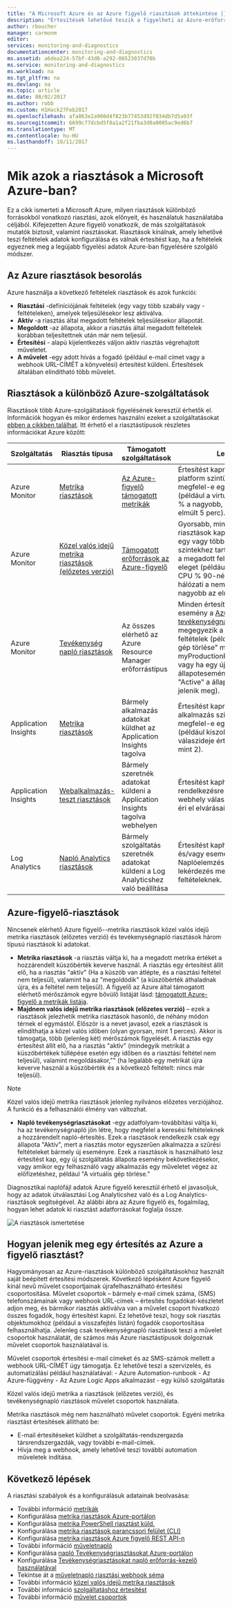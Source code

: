 ```yaml
---
title: "A Microsoft Azure és az Azure figyelő riasztások áttekintése |} Microsoft Docs"
description: "Értesítések lehetővé teszik a figyelheti az Azure-erőforrás metrikáit, eseményeket és naplókat, és értesíti, ha a megadott feltétel teljesül."
author: rboucher
manager: carmonm
editor: 
services: monitoring-and-diagnostics
documentationcenter: monitoring-and-diagnostics
ms.assetid: a6dea224-57bf-43d8-a292-06523037d70b
ms.service: monitoring-and-diagnostics
ms.workload: na
ms.tgt_pltfrm: na
ms.devlang: na
ms.topic: article
ms.date: 08/02/2017
ms.author: robb
ms.custom: H1Hack27Feb2017
ms.openlocfilehash: afa863e2a900d4f823b77453d92f034db7d5a93f
ms.sourcegitcommit: 6699c77dcbd5f8a1a2f21fba3d0a0005ac9ed6b7
ms.translationtype: MT
ms.contentlocale: hu-HU
ms.lasthandoff: 10/11/2017
---
```

# <a name="what-are-alerts-in-microsoft-azure"></a>Mik azok a riasztások a Microsoft Azure-ban?
Ez a cikk ismerteti a Microsoft Azure, milyen riasztások különböző forrásokból vonatkozó riasztási, azok előnyeit, és használatuk használatába céljából. Kifejezetten Azure figyelő vonatkozik, de más szolgáltatások mutatók biztosít, valamint riasztásokat. Riasztások kínálnak, amely lehetővé teszi feltételek adatok konfigurálása és válnak értesítést kap, ha a feltételek egyeznek meg a legújabb figyelési adatok Azure-ban figyelésére szolgáló módszer.

## <a name="taxonomy-of-azure-alerts"></a>Az Azure riasztások besorolás
Azure használja a következő feltételek riasztások és azok funkciói:
* **Riasztási** -definíciójának feltételek (egy vagy több szabály vagy -feltételeken), amelyek teljesülésekor lesz aktiválva.
* **Aktív** -a riasztás által megadott feltételek teljesülésekor állapotát.
* **Megoldott** -az állapota, akkor a riasztás által megadott feltételek korábban teljesítettnek után már nem teljesül.
* **Értesítési** - alapú kijelentkezés váljon aktív riasztás végrehajtott műveletet.
* **A művelet** -egy adott hívás a fogadó (például e-mail címet vagy a webhook URL-CÍMÉT a könyvelési) értesítést küldeni. Értesítések általában elindítható több művelet.

## <a name="alerts-in-different-azure-services"></a>Riasztások a különböző Azure-szolgáltatások
Riasztások több Azure-szolgáltatások figyelésének keresztül érhetők el. Információk hogyan és mikor érdemes használni ezeket a szolgáltatásokat [ebben a cikkben találhat](./monitoring-overview.md). Itt érhető el a riasztástípusok részletes információkat Azure között:

| Szolgáltatás | Riasztás típusa | Támogatott szolgáltatások | Leírás |
|---|---|---|---|
| Azure Monitor | [Metrika riasztások](./insights-alerts-portal.md) | [Az Azure-figyelő támogatott metrikák](./monitoring-supported-metrics.md) | Értesítést kapnak, ha minden platform szintű metrika megfelel-e egy adott feltétel (például a virtuális gép CPU % a nagyobb, mint 90 az elmúlt 5 perc). |
|Azure Monitor | [Közel valós idejű metrika riasztások (előzetes verzió)](./monitoring-near-real-time-metric-alerts.md)| [Támogatott erőforrások az Azure-figyelő](./monitoring-near-real-time-metric-alerts.md#what-resources-can-i-create-near-real-time-metric-alerts-for) | Gyorsabb, mint az metrika riasztások kap értesítést, ha egy vagy több platform szintekhez tartozó metrikákat a megadott feltételeknek eleget (például a virtuális gép CPU % 90-nél több és hálózati a nem 500 MB-nál nagyobb az elmúlt 5 percig). |
| Azure Monitor | [Tevékenység napló riasztások](./monitoring-activity-log-alerts.md) | Az összes elérhető az Azure Resource Manager erőforrástípus | Minden értesítést kaphat az új esemény a [Azure tevékenységnapló](./monitoring-overview-activity-logs.md) megegyezik a megadott feltételek (például a "Virtuális gép törlése" művelet esetén myProductionResourceGroup, vagy ha egy új szolgáltatás állapotesemény, amelynél "Active" a állapot akkor jelenik meg). |
| Application Insights | [Metrika riasztások](../application-insights/app-insights-alerts.md) | Bármely alkalmazás adatokat küldhet az Application Insights tagolva | Értesítést kapnak, ha bármely alkalmazás szintű metrika megfelel-e egy adott feltétel (például kiszolgáló válaszideje érték nagyobb, mint 2). |
| Application Insights | [Webalkalmazás-teszt riasztások](../application-insights/app-insights-monitor-web-app-availability.md) | Bármely szeretnék adatokat küldeni a Application Insights tagolva webhelyen | Értesítést kaphat, ha a rendelkezésre állás vagy a webhely válaszképesség nem éri el elvárásainak. |
| Log Analytics | [Napló Analytics riasztások](../log-analytics/log-analytics-alerts.md) | Bármely szolgáltatás szeretnék adatokat küldeni a Log Analyticshez való beállítása | Értesítést kaphat, ha metrika és/vagy esemény adatok Naplóelemzési keresési lekérdezés megfelel bizonyos feltételeknek. |

## <a name="alerts-on-azure-monitor-data"></a>Azure-figyelő-riasztások
Nincsenek elérhető Azure figyelő--metrika riasztások közel valós idejű metrika riasztások (előzetes verzió) és tevékenységnapló riasztások három típusú riasztások ki adatokat.

* **Metrika riasztások** -a riasztás váltja ki, ha a megadott metrika értékét a hozzárendelt küszöbérték keverve használ. A riasztás egy értesítést állít elő, ha a riasztás "aktív" (Ha a küszöb van átlépte, és a riasztási feltétel nem teljesül), valamint ha az "megoldódik" (a küszöbérték áthaladnak újra, és a feltétel nem teljesül). A figyelő az Azure által támogatott elérhető mérőszámok egyre bővülő listáját lásd: [támogatott Azure-figyelő a metrikák listája](monitoring-supported-metrics.md).
* **Majdnem valós idejű metrika riasztások (előzetes verzió)** – ezek a riasztások jelezhetik metrika riasztások hasonló, de néhány módon térnek el egymástól. Először is a nevet javasol, ezek a riasztások is elindíthatja a közel valós időben (olyan gyorsan, mint 1 perces). Akkor is támogatja, több (jelenleg két) mérőszámok figyelését.  A riasztás egy értesítést állít elő, ha a riasztás "aktív" (mindegyik metrikát a küszöbértékek túllépése esetén egy időben és a riasztási feltétel nem teljesül), valamint megoldásakor,"" (ha legalább egy metrikát újra keverve használ a küszöbérték és a következő feltételt: nincs már teljesül).

> [!NOTE]
> Közel valós idejű metrika riasztások jelenleg nyilvános előzetes verziójához. A funkció és a felhasználói élmény van változhat.
>
>

* **Napló tevékenységriasztásokat** -egy adatfolyam-továbbítási váltja ki, ha az tevékenységnapló jön létre, hogy megfelel a keresési feltételeknek a hozzárendelt napló-értesítés. Ezek a riasztások rendelkezik csak egy állapota "Aktív", mert a riasztás motor egyszerűen alkalmazza a szűrési feltételeket bármely új eseményre. Ezek a riasztások is használható lesz értesítést kap, egy új szolgáltatás állapota esemény bekövetkezésekor, vagy amikor egy felhasználó vagy alkalmazás egy műveletet végez az előfizetéshez, például "A virtuális gép törlése."

Diagnosztikai naplófájl adatok Azure figyelő keresztül érhető el javasoljuk, hogy az adatok útválasztási Log Analyticshez való és a Log Analytics-riasztások segítségével. Az alábbi ábra az Azure figyelő és, fogalmilag, hogyan lehet adatok ki riasztást adatforrásokat foglalja össze.

![A riasztások ismertetése](./media/monitoring-overview-alerts/Alerts_Overview_Resource_v4.png)

## <a name="how-do-i-receive-a-notification-on-an-azure-monitor-alert"></a>Hogyan jelenik meg egy értesítés az Azure a figyelő riasztást?
Hagyományosan az Azure-riasztások különböző szolgáltatásokhoz használt saját beépített értesítési módszerek. Következő lépésként Azure figyelő kínál nevű művelet csoportjainak újrafelhasználható értesítési csoportosítása. Művelet csoportok – bármely e-mail címek száma, (SMS) telefonszámainak vagy webhook URL-címek – értesítés fogadókat-készletet adjon meg, és bármikor riasztás aktiválva van a művelet csoport hivatkozó összes fogadók, hogy értesítést kapni. Ez lehetővé teszi, hogy sok riasztás objektumokhoz (például a visszafejtés listán) fogadók csoportosítása felhasználhatja. Jelenleg csak tevékenységnapló riasztások teszi a művelet csoportok használatát, de számos más Azure riasztástípusok dolgoznak művelet csoportok használatával is.

Művelet csoportok értesítési e-mail címeket és az SMS-számok mellett a webhook URL-CÍMÉT úgy támogatja. Ez lehetővé teszi a szervizelés, és automatizálási például használatával:
    - Azure Automation-runbook
    - Az Azure-függvény
    - Az Azure Logic Apps alkalmazást
    - egy külső szolgáltatás

Közel valós idejű metrika a riasztások (előzetes verzió), és tevékenységnapló riasztások művelet csoportok használata.

Metrika riasztások még nem használható művelet csoportok. Egyéni metrika riasztást értesítések állítható be:
* E-mail értesítéseket küldhet a szolgáltatás-rendszergazda társrendszergazdák, vagy további e-mail-címek.
* Hívja meg a webhook, amely lehetővé teszi további automation műveletek indítása.

## <a name="next-steps"></a>Következő lépések
A riasztási szabályok és a konfigurálásuk adatainak beolvasása:

* További információ [metrikák](monitoring-overview-metrics.md)
* Konfigurálása [metrika riasztások Azure-portálon](insights-alerts-portal.md)
* Konfigurálása [metrika PowerShell riasztást küld.](insights-alerts-powershell.md)
* Konfigurálása [metrika riasztások parancssori felület (CLI)](insights-alerts-command-line-interface.md)
* Konfigurálása [metrika riasztások Azure figyelő REST API-n](https://msdn.microsoft.com/library/azure/dn931945.aspx)
* További információ [műveletnapló](monitoring-overview-activity-logs.md)
* Konfigurálása [napló Tevékenységriasztásokat Azure-portálon](monitoring-activity-log-alerts.md)
* Konfigurálása [Tevékenységriasztásokat napló erőforrás-kezelő használatával](monitoring-create-activity-log-alerts-with-resource-manager-template.md)
* Tekintse át a [műveletnapló riasztási webhook séma](monitoring-activity-log-alerts-webhook.md)
* További információ [közel valós idejű metrika riasztások](monitoring-near-real-time-metric-alerts.md)
* További információ [szolgáltatáshoz értesítést](monitoring-service-notifications.md)
* További információ [művelet csoportok](monitoring-action-groups.md)
